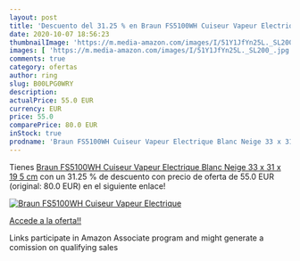 ```yaml
---
layout: post
title: 'Descuento del 31.25 % en Braun FS5100WH Cuiseur Vapeur Electrique'
date: 2020-10-07 18:56:23
thumbnailImage: 'https://m.media-amazon.com/images/I/51Y1JfYn25L._SL200_.jpg'
images: [ 'https://m.media-amazon.com/images/I/51Y1JfYn25L._SL200_.jpg' ]
comments: true
category: ofertas
author: ring
slug: B00LPG0WRY
description:
actualPrice: 55.0 EUR
currency: EUR
price: 55.0
comparePrice: 80.0 EUR
inStock: true
prodname: 'Braun FS5100WH Cuiseur Vapeur Electrique Blanc Neige 33 x 31 x 19 5 cm'
---
```


Tienes [Braun FS5100WH Cuiseur Vapeur Electrique Blanc Neige 33 x 31 x 19 5 cm](https://www.amazon.fr/dp/B00LPG0WRY/?tag=tolees0d-21) con un 31.25 % de descuento con precio de oferta de 55.0 EUR (original: 80.0 EUR) en el siguiente enlace!

[![Braun FS5100WH Cuiseur Vapeur Electrique](https://m.media-amazon.com/images/I/51Y1JfYn25L._SL200_.jpg)](https://www.amazon.fr/dp/B00LPG0WRY/?tag=tolees0d-21)

[Accede a la oferta!!](https://www.amazon.fr/dp/B00LPG0WRY/?tag=tolees0d-21)

Links participate in Amazon Associate program and might generate a comission on qualifying sales


